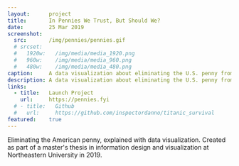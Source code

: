```yaml
---
layout:      project
title:       In Pennies We Trust, But Should We?
date:        25 Mar 2019
screenshot:
  src:       /img/pennies/pennies.gif
  # srcset:
  #   1920w:   /img/media/media_1920.png
  #   960w:    /img/media/media_960.png
  #   480w:    /img/media/media_480.png
caption:     A data visualization about eliminating the U.S. penny from circulation.
description: A data visualization about eliminating the U.S. penny from circulation.
links:
  - title:   Launch Project
    url:     https://pennies.fyi
  # - title:   Github
  #   url:     https://github.com/inspectordanno/titanic_survival
featured:    true
---
```

Eliminating the American penny, explained with data visualization. Created as part of a master's thesis in information design and visualization at Northeastern University in 2019.